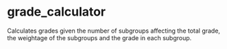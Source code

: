 # grade_calculator
Calculates grades given the number of subgroups affecting the total grade, the weightage of the subgroups and the grade in each subgroup.
